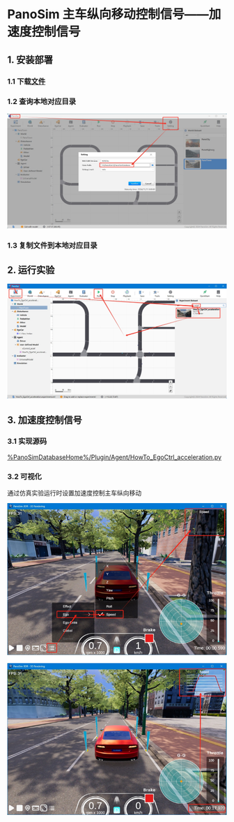 # PanoSim 主车纵向移动控制信号——加速度控制信号

## 1. 安装部署

### 1.1 下载[文件](https://github.com/liyanlee/PanoSim_How_To/tree/main/EgoControl/acceleration/PanoSimDatabase)

### 1.2 查询本地对应目录
![image](../../Bus/ego/docs/images/folder.jpg)

### 1.3 复制文件到本地对应目录

## 2. 运行实验
![image](docs/images/open.jpg)

## 3. 加速度控制信号

### 3.1 实现源码
[%PanoSimDatabaseHome%/Plugin/Agent/HowTo_EgoCtrl_acceleration.py](PanoSimDatabase/Plugin/Agent/HowTo_EgoCtrl_acceleration.py)

### 3.2 可视化
通过仿真实验运行时设置加速度控制主车纵向移动

![image](docs/images/visualization.jpg)